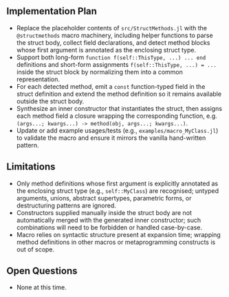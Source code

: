 Implementation Plan
-------------------
- Replace the placeholder contents of `src/StructMethods.jl` with the `@structmethods` macro machinery, including helper functions to parse the struct body, collect field declarations, and detect method blocks whose first argument is annotated as the enclosing struct type.
- Support both long-form `function f(self::ThisType, ...) ... end` definitions and short-form assignments `f(self::ThisType, ...) = ...` inside the struct block by normalizing them into a common representation.
- For each detected method, emit a `const` function-typed field in the struct definition and extend the method definition so it remains available outside the struct body.
- Synthesize an inner constructor that instantiates the struct, then assigns each method field a closure wrapping the corresponding function, e.g. `(args...; kwargs...) -> method(obj, args...; kwargs...)`.
- Update or add example usages/tests (e.g., `examples/macro_MyClass.jl`) to validate the macro and ensure it mirrors the vanilla hand-written pattern.

Limitations
-----------
- Only method definitions whose first argument is explicitly annotated as the enclosing struct type (e.g., `self::MyClass`) are recognised; untyped arguments, unions, abstract supertypes, parametric forms, or destructuring patterns are ignored.
- Constructors supplied manually inside the struct body are not automatically merged with the generated inner constructor; such combinations will need to be forbidden or handled case-by-case.
- Macro relies on syntactic structure present at expansion time; wrapping method definitions in other macros or metaprogramming constructs is out of scope.

Open Questions
--------------
- None at this time.
